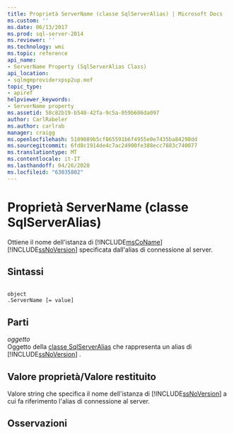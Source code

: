 ```yaml
---
title: Proprietà ServerName (classe SqlServerAlias) | Microsoft Docs
ms.custom: ''
ms.date: 06/13/2017
ms.prod: sql-server-2014
ms.reviewer: ''
ms.technology: wmi
ms.topic: reference
api_name:
- ServerName Property (SqlServerAlias Class)
api_location:
- sqlmgmproviderxpsp2up.mof
topic_type:
- apiref
helpviewer_keywords:
- ServerName property
ms.assetid: 58c82b19-b548-42fa-9c5a-059b606da097
author: CarlRabeler
ms.author: carlrab
manager: craigg
ms.openlocfilehash: 5109089b5cf865591b6f4955e0e7435ba84298dd
ms.sourcegitcommit: 6fd8c1914de4c7ac24900fe388ecc7883c740077
ms.translationtype: MT
ms.contentlocale: it-IT
ms.lasthandoff: 04/26/2020
ms.locfileid: "63035802"
---
```

# <a name="servername-property-sqlserveralias-class"></a>Proprietà ServerName (classe SqlServerAlias)
  Ottiene il nome dell'istanza di [!INCLUDE[msCoName](../../../includes/msconame-md.md)] [!INCLUDE[ssNoVersion](../../../includes/ssnoversion-md.md)] specificata dall'alias di connessione al server.  
  
## <a name="syntax"></a>Sintassi  
  
```  
  
object  
.ServerName [= value]  
```  
  
## <a name="parts"></a>Parti  
 *oggetto*  
 Oggetto della [classe SqlServerAlias](sqlserveralias-class.md) che rappresenta un alias di [!INCLUDE[ssNoVersion](../../../includes/ssnoversion-md.md)] .  
  
## <a name="property-valuereturn-value"></a>Valore proprietà/Valore restituito  
 Valore string che specifica il nome dell'istanza di [!INCLUDE[ssNoVersion](../../../includes/ssnoversion-md.md)] a cui fa riferimento l'alias di connessione al server.  
  
## <a name="remarks"></a>Osservazioni  
  
